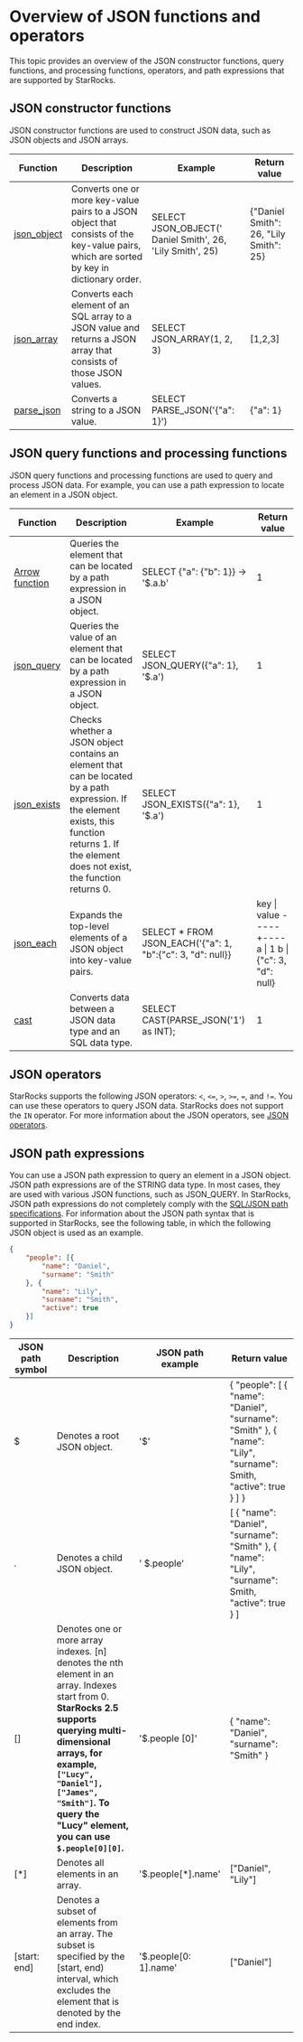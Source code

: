 # Overview of JSON functions and operators

This topic provides an overview of the JSON constructor functions, query functions, and processing functions, operators, and path expressions that are supported by StarRocks.

## JSON constructor functions

JSON constructor functions are used to construct JSON data, such as JSON objects and JSON arrays.

| Function                                                     | Description                                                  | Example                                                   | Return value                           |
| ------------------------------------------------------------ | ------------------------------------------------------------ | --------------------------------------------------------- | -------------------------------------- |
| [json_object](./json-constructor-functions/json_object.md) | Converts one or more key-value pairs to a JSON object that consists of the key-value pairs, which are sorted by key in dictionary order. | SELECT JSON_OBJECT(' Daniel Smith', 26, 'Lily Smith', 25) | {"Daniel Smith": 26, "Lily Smith": 25} |
| [json_array](./json-constructor-functions/json_array.md) | Converts each element of an SQL array to a JSON value and returns a JSON array that consists of those JSON values. | SELECT JSON_ARRAY(1, 2, 3)                                | [1,2,3]                                |
| [parse_json](./json-constructor-functions/parse_json.md) | Converts a string to a JSON value.                           | SELECT PARSE_JSON('{"a": 1}')                             | {"a": 1}                               |

## JSON query functions and processing functions

JSON query functions and processing functions are used to query and process JSON data. For example, you can use a path expression to locate an element in a JSON object.

| Function                                                     | Description                                                  | Example                                                    | Return value                                               |
| ------------------------------------------------------------ | ------------------------------------------------------------ | ---------------------------------------------------------- | ---------------------------------------------------------- |
| [Arrow function](./json-query-and-processing-functions/arrow-function.md) | Queries the element that can be located by a path expression in a JSON object. | SELECT {"a": {"b": 1}} -> '$.a.b'                          | 1                                                          |
| [json_query](./json-query-and-processing-functions/json_query.md) | Queries the value of an element that can be located by a path expression in a JSON object. | SELECT JSON_QUERY({"a": 1}, '$.a')                         | 1                                                          |
| [json_exists](./json-query-and-processing-functions/json_exists.md) | Checks whether a JSON object contains an element that can be located by a path expression. If the element exists, this function returns 1. If the element does not exist, the function returns 0. | SELECT JSON_EXISTS({"a": 1}, '$.a')                        | 1                                                          |
| [json_each](./json-query-and-processing-functions/json_each.md) | Expands the top-level elements of a JSON object into key-value pairs. | SELECT * FROM JSON_EACH('{"a": 1, "b":{"c": 3, "d": null}} | key \| value -----+----  a \| 1  b \|  {"c": 3, "d": null} |
| [cast](./json-query-and-processing-functions/cast.md) | Converts data between a JSON data type and an SQL data type. | SELECT CAST(PARSE_JSON('1') as INT);                       | 1                                                          |

## JSON operators

StarRocks supports the following JSON operators: `<`, `<=`, `>`, `>=`, `=`, and `!=`. You can use these operators to query JSON data. StarRocks does not support the `IN` operator. For more information about the JSON operators, see [JSON operators](./json-operators.md).

## JSON path expressions

You can use a JSON path expression to query an element in a JSON object. JSON path expressions are of the STRING data type. In most cases, they are used with various JSON functions, such as JSON_QUERY. In StarRocks, JSON path expressions do not completely comply with the [SQL/JSON path specifications](https://modern-sql.com/blog/2017-06/whats-new-in-sql-2016#json-path). For information about the JSON path syntax that is supported in StarRocks, see the following table, in which the following JSON object is used as an example.

```JSON
{
    "people": [{
        "name": "Daniel",
        "surname": "Smith"
    }, {
        "name": "Lily",
        "surname": "Smith",
        "active": true
    }]
}
```

| JSON path symbol | Description                                                  | JSON path example     | Return value                                                 |
| ---------------- | ------------------------------------------------------------ | --------------------- | ------------------------------------------------------------ |
| $                | Denotes a root JSON object.                                  | '$'                   | { "people": [ { "name": "Daniel", "surname": "Smith" }, { "name": "Lily", "surname": Smith, "active": true } ] } |
| .                | Denotes a child JSON object.                                 | ' $.people'           | [ { "name": "Daniel", "surname": "Smith" }, { "name": "Lily", "surname": Smith, "active": true } ] |
| []               | Denotes one or more array indexes. [n] denotes the nth element in an array. Indexes start from 0. <br>**StarRocks 2.5 supports querying multi-dimensional arrays, for example, `["Lucy", "Daniel"], ["James", "Smith"]`. To query the "Lucy" element, you can use `$.people[0][0]`.**| '$.people [0]'        | { "name": "Daniel", "surname": "Smith" }                     |
| [*]              | Denotes all elements in an array.                            | '$.people[*].name'    | ["Daniel", "Lily"]                                           |
| [start: end]     | Denotes a subset of elements from an array. The subset is specified by the [start, end) interval, which excludes the element that is denoted by the end index. | '$.people[0: 1].name' | ["Daniel"]                                                   |
